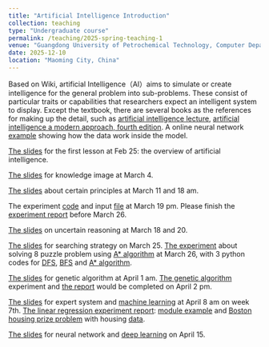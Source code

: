 ```yaml
---
title: "Artificial Intelligence Introduction"
collection: teaching
type: "Undergraduate course"
permalink: /teaching/2025-spring-teaching-1
venue: "Guangdong University of Petrochemical Technology, Computer Department"
date: 2025-12-10
location: "Maoming City, China"
---
```


Based on Wiki, artificial Intelligence（AI）aims to simulate or create intelligence for the general problem into sub-problems. These consist of particular traits or capabilities that researchers expect an intelligent system to display. Except the textbook, there are several books as the references for making up the detail, such as [artificial intelligence lecture](https://www.cs.sjtu.edu.cn/~linghe.kong/%E4%BA%BA%E5%B7%A5%E6%99%BA%E8%83%BD%E8%AE%B2%E4%B9%89%E5%86%AF%E7%BF%94.pdf), [artificial intelligence
a modern approach, fourth edition](http://lib.ysu.am/disciplines_bk/efdd4d1d4c2087fe1cbe03d9ced67f34.pdf). A online neural network [example](https://playground.tensorflow.org/#activation=tanh&batchSize=10&dataset=circle&regDataset=reg-plane&learningRate=0.03&regularizationRate=0&noise=0&networkShape=4,2&seed=0.57497&showTestData=false&discretize=false&percTrainData=50&x=true&y=true&xTimesY=false&xSquared=false&ySquared=false&cosX=false&sinX=false&cosY=false&sinY=false&collectStats=false&problem=classification&initZero=false&hideText=false) showing how the data work inside the model.

[The slides](/files/2025_1_AI/0225_AI_chapter1_overview.pptx) for the first lesson at Feb 25: the overview of artificial intelligence.

[The slides](/files/2025_1_AI/0304_AI_chapter2_knowledge.pptx) for knowledge image at March 4.

[The slides](/files/2025_1_AI/0311_AI_DeductiveReasoning.pptx) about certain principles at March 11 and 18 am.

The experiment [code](/files/2025_1_AI/code/experiment0319_2.py) and input [file](/files/2025_1_AI/code/input1.txt) at March 19 pm. Please finish the [experiment report](/files/2025_1_AI/0319_AI_experimentReport1.docx) before March 26.

[The slides](/files/2025_1_AI/0318_AI_uncertaintyReasoning.ppt) on uncertain reasoning at March 18 and 20.


[The slides](/files/2025_1_AI/0320_AI_Search.ppt) for searching strategy on March 25. [The experiment](/files/2025_1_AI/0326_AI_AalgorithmReport2.docx) about solving 8 puzzle problem using [A* algorithm](/files/2025_1_AI/0325_AstarAlgorithm_8puzzle.pdf) at March 26, with 3 python codes for [DFS](/files/2025_1_AI/code/experiment0325_3DFS.py), [BFS](/files/2025_1_AI/code/experiment0325_2BFS.py) and [A* algorithm](/files/2025_1_AI/code/experiment0325_4astar.py).

[The slides](/files/2025_1_AI/0401_AI_GA.pptx) for genetic algorithm at April 1 am. [The genetic algorithm](/files/2025_1_AI/code/experiment0402GA4.py) experiment and [the report](/files/2025_1_AI/0402_AI_AalgorithmReport3.docx) would be completed on April 2 pm.

[The slides](/files/2025_1_AI/0407_AI_PSML.pptx) for expert system and [machine learning](/files/2025_1_AI/0407_AI_ML.pptx) at April 8 am on week 7th. [The linear regression experiment report](/files/2025_1_AI/0409_AI_AalgorithmReport4.docx): [module example](/files/2025_1_AI/code/experiment0409LinearR.py) and [Boston housing prize problem](/files/2025_1_AI/code/experiment0409LinearRBostonHousingPrice.py) with housing [data](/files/2025_1_AI/code/data_collections/housing.csv). 

[The slides](/files/2025_1_AI/0415_AI_neuralNetwork.pptx) for neural network and [deep learning](/files/2025_1_AI/0415_AI_deepLearning.pptx) on April 15.

